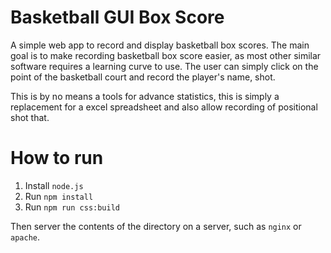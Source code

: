 # Basketball GUI Box Score

A simple web app to record and display basketball box scores. The main goal is to make recording basketball box score easier, as most other similar software requires a learning curve to use. The user can simply click on the point of the basketball court and record the player's name, shot.

This is by no means a tools for advance statistics, this is simply a replacement for a excel spreadsheet and also allow recording of positional shot that.

# How to run

1. Install `node.js`
2. Run `npm install`
3. Run `npm run css:build`

Then server the contents of the directory on a server, such as `nginx` or `apache`.
